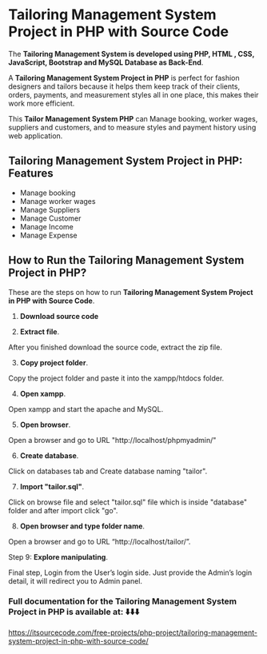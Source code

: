 # Tailoring Management System Project in PHP with Source Code

The **Tailoring Management System is developed using PHP, HTML , CSS, JavaScript, Bootstrap and MySQL Database as Back-End**.

A **Tailoring Management System Project in PHP** is perfect for fashion designers and tailors because it helps them keep track of their clients, orders, payments, and measurement styles all in one place,
this makes their work more efficient.

This **Tailor Management System PHP** can Manage booking, worker wages, suppliers and customers, and to measure styles and payment history using web application.

## Tailoring Management System Project in PHP: Features

* Manage booking
* Manage worker wages
* Manage Suppliers
* Manage Customer
* Manage Income
* Manage Expense

## How to Run the Tailoring Management System Project in PHP?

These are the steps on how to run **Tailoring Management System Project in PHP with Source Code**.

1. **Download source code**

2. **Extract file**.

After you finished download the source code, extract the zip file.

3. **Copy project folder**.

Copy the project folder and paste it into the xampp/htdocs folder.

4. **Open xampp**.

Open xampp and start the apache and MySQL.

5. **Open browser**.

Open a browser and go to URL "http://localhost/phpmyadmin/"

6. **Create database**.

Click on databases tab and Create database naming "tailor".

7. **Import "tailor.sql"**.

Click on browse file and select "tailor.sql" file which is inside "database" folder and after import click "go".

8. **Open browser and type folder name**.

Open a browser and go to URL “http://localhost/tailor/”.

Step 9: **Explore manipulating**.

Final step, Login from the User’s login side. Just provide the Admin’s login detail, it will redirect you to Admin panel.

### Full documentation for the Tailoring Management System Project in PHP is available at: ⬇️⬇️⬇️

https://itsourcecode.com/free-projects/php-project/tailoring-management-system-project-in-php-with-source-code/

